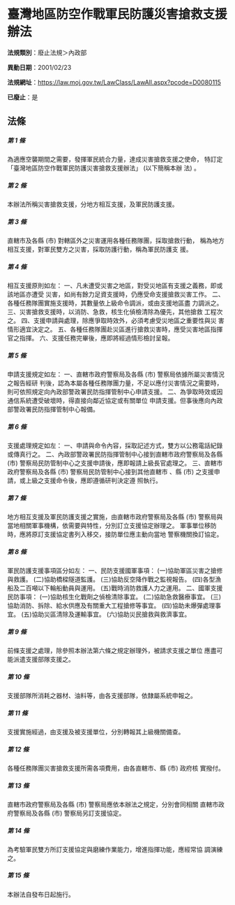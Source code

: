 # 臺灣地區防空作戰軍民防護災害搶救支援辦法

**法規類別**：廢止法規＞內政部

**異動日期**：2001/02/23  

**法規網址**：https://law.moj.gov.tw/LawClass/LawAll.aspx?pcode=D0080115

**已廢止**：是



## 法條
##### 第 1 條
為適應空襲期間之需要，發揮軍民統合力量，達成災害搶救支援之使命，
特訂定「臺灣地區防空作戰軍民防護災害搶救支援辦法」 (以下簡稱本辦
法) 。

##### 第 2 條
本辦法所稱災害搶救支援，分地方相互支援，及軍民防護支援。

##### 第 3 條
直轄市及各縣 (市) 對轄區外之災害運用各種任務隊團，採取搶救行動，
稱為地方相互支援，對軍民雙方之災害，採取防護行動，稱為軍民防護支
援。

##### 第 4 條
相互支援原則如左：
一、凡未遭受災害之地區，對受災地區有支援之義務，即或該地區亦遭受
    災害，如尚有餘力足資支援時，仍應受命支援搶救災害工作。
二、各種任務隊團實施支援時，其數量依上級命令調派，或由支援地區盡
    力調派之。
三、災害搶救支援時，以消防、急救，核生化偵檢清除為優先，其他搶救
    工程次之。
四、支援申請與處理，除應爭取時效外，必須考慮受災地區之重要性與災
    害情形適宜決定之。
五、各種任務隊團赴災區進行搶救災害時，應受災害地區指揮官之指揮。
六、支援任務完畢後，應即將經過情形檢討呈報。


##### 第 5 條
申請支援規定如左：
一、直轄市政府警察局及各縣 (市) 警察局依據所屬災害情況之報告經研
    判後，認為本屬各種任務隊團力量，不足以應付災害情況之需要時，
    則可依照規定向內政部警政署民防指揮管制中心申請支援。
二、為爭取時效或因通信系統遭受破壞時，得直接向鄰近協定或有關單位
    申請支援。但事後應向內政部警政署民防指揮管制中心報備。


##### 第 6 條
支援處理規定如左：
一、申請與命令內容，採取記述方式，雙方以公務電話紀錄或傳真行之。
二、內政部警政署民防指揮管制中心接到直轄市政府警察局及各縣 (市)
    警察局民防管制中心之支援申請後，應即報請上級長官處理之。
三、直轄市政府警察局及各縣 (市) 警察局民防管制中心接到其他直轄市
    、縣 (市) 之支援申請，或上級之支援命令後，應即遵循研判決定遵
    照執行。


##### 第 7 條
地方相互支援及軍民防護支援之實施，由直轄市政府警察局及各縣 (市)
警察局與當地相關軍事機構，依需要與特性，分別訂立支援協定辦理之。
軍事單位移防時，應將原訂支援協定書列入移交，接防單位應主動向當地
警察機關換訂協定。

##### 第 8 條
軍民防護支援事項區分如左：
一、民防支援國軍事項：
  (一)協助軍區災害之搶修與救護。
  (二)協助橋樑隧道監護。
  (三)協助反空降作戰之監視報告。
  (四)各型漁船及二百噸以下輪船動員與運用。
  (五)戰時消防救護人力之運用。
二、國軍支援民防事項：
  (一)協助核生化戰劑之偵檢清除事宜。
  (二)協助急救醫療事宜。
  (三)協助消防、拆除、給水供應及有關重大工程搶修等事宜。
  (四)協助未爆彈處理事宜。
  (五)協助災區清除及運輸事宜。
  (六)協助災民搶救與救濟事宜。


##### 第 9 條
前條支援之處理，除參照本辦法第六條之規定辦理外，被請求支援之單位
應盡可能派遣支援部隊支援之。

##### 第 10 條
支援部隊所消耗之器材、油料等，由各支援部隊，依隸屬系統申報之。

##### 第 11 條
支援實施經過，由支援及被支援單位，分別轉報其上級機關備查。

##### 第 12 條
各種任務隊團災害搶救支援所需各項費用，由各直轄市、縣 (市) 政府核
實撥付。

##### 第 13 條
直轄市政府警察局及各縣 (市) 警察局應依本辦法之規定，分別會同相關
直轄市政府警察局及各縣 (市) 警察局另訂支援協定。

##### 第 14 條
為考驗軍民雙方所訂支援協定與磨練作業能力，增進指揮功能，應經常協
調演練之。

##### 第 15 條
本辦法自發布日起施行。


